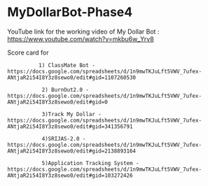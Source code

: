 # MyDollarBot-Phase4
YouTube link for the working video of My Dollar Bot : https://www.youtube.com/watch?v=mkbu6w_Yrv8

Score card for 

              1) ClassMate Bot - https://docs.google.com/spreadsheets/d/1n9mwTKJuLft5VWV_7ufex-ANtjaR2i54I8Y3z8sewo0/edit#gid=1107260530

               2) BurnOut2.0 - https://docs.google.com/spreadsheets/d/1n9mwTKJuLft5VWV_7ufex-ANtjaR2i54I8Y3z8sewo0/edit#gid=0
               
               3)Track My Dollar - https://docs.google.com/spreadsheets/d/1n9mwTKJuLft5VWV_7ufex-ANtjaR2i54I8Y3z8sewo0/edit#gid=341356791
               
               4)SRIJAS-2.0 - https://docs.google.com/spreadsheets/d/1n9mwTKJuLft5VWV_7ufex-ANtjaR2i54I8Y3z8sewo0/edit#gid=2138893164
               
               5)Application Tracking System - https://docs.google.com/spreadsheets/d/1n9mwTKJuLft5VWV_7ufex-ANtjaR2i54I8Y3z8sewo0/edit#gid=103272426

               
